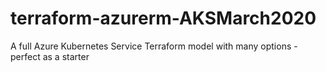 # terraform-azurerm-AKSMarch2020
A full Azure Kubernetes Service Terraform model with many options - perfect as a starter
